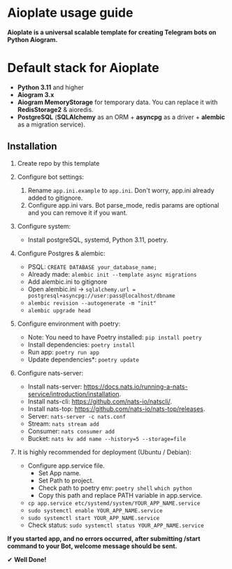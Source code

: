 # Aioplate usage guide

**Aioplate is a universal scalable template for creating Telegram bots on Python Aiogram.**

# Default stack for Aioplate

- **Python 3.11** and higher
- **Aiogram 3.x**
- **Aiogram MemoryStorage** for temporary data. You can replace it with **RedisStorage2** & aioredis.
- **PostgreSQL** (**SQLAlchemy** as an ORM + **asyncpg** as a driver + **alembic** as a migration service).

## Installation

1) Create repo by this template
2) Configure bot settings:
    1) Rename `app.ini.example` to `app.ini`. Don't worry, app.ini already added to gitignore.
    2) Configure app.ini vars. Bot parse_mode, redis params are optional and you can remove it if you want.
3) Configure system:
    - Install postgreSQL, systemd, Python 3.11, poetry.

4) Configure Postgres & alembic:
    - PSQL: `CREATE DATABASE your_database_name;`
    - Already made:  `alembic init --template async migrations`
    - Add alembic.ini to gitignore
    - Open alembic.ini -> `sqlalchemy.url = postgresql+asyncpg://user:pass@localhost/dbname`
    - `alembic revision --autogenerate -m "init"`
    - `alembic upgrade head`

5) Configure environment with poetry:
    - Note: You need to have Poetry installed: `pip install poetry`
    - Install dependencies: `poetry install`
    - Run app: `poetry run app`
    - Update dependencies*: `poetry update`
6) Configure nats-server:
   - Install nats-server: https://docs.nats.io/running-a-nats-service/introduction/installation.
   - Install nats-cli: https://github.com/nats-io/natscli/.
   - Install nats-top: https://github.com/nats-io/nats-top/releases.
   - Server: `nats-server -c nats.conf`
   - Stream: `nats stream add`
   - Consumer: `nats consumer add`
   - Bucket: `nats kv add name --history=5 --storage=file`

7) It is highly recommended for deployment (Ubuntu / Debian):
    - Configure app.service file.
        - Set App name.
        - Set Path to project.
        - Check path to poetry env: ```poetry shell```
          ```which python```
        - Copy this path and replace PATH variable in app.service.
    - `cp app.service etc/systemd/system/YOUR_APP_NAME.service`
    - `sudo systemctl enable YOUR_APP_NAME.service`
    - `sudo systemctl start YOUR_APP_NAME.service`
    - Check status: `sudo systemctl status YOUR_APP_NAME.service`

**If you started app, and no errors occurred, after submitting /start command to your Bot, welcome message
should be sent.**

✔ **Well Done!**
